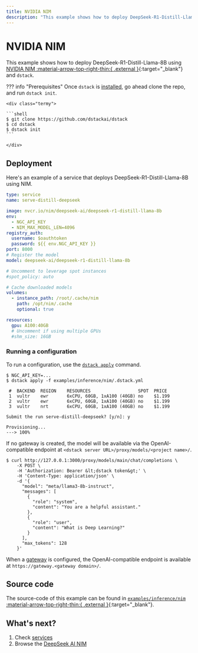 ```yaml
---
title: NVIDIA NIM
description: "This example shows how to deploy DeepSeek-R1-Distill-Llama-8B to any cloud or on-premises environment using NVIDIA NIM and dstack."
---
```


# NVIDIA NIM 

This example shows how to deploy DeepSeek-R1-Distill-Llama-8B using [NVIDIA NIM :material-arrow-top-right-thin:{ .external }](https://docs.nvidia.com/nim/large-language-models/latest/getting-started.html){:target="_blank"} and `dstack`.

??? info "Prerequisites"
    Once `dstack` is [installed](https://dstack.ai/docs/installation), go ahead clone the repo, and run `dstack init`.

    <div class="termy">
 
    ```shell
    $ git clone https://github.com/dstackai/dstack
    $ cd dstack
    $ dstack init
    ```
 
    </div>

## Deployment

Here's an example of a service that deploys DeepSeek-R1-Distill-Llama-8B using NIM.

<div editor-title="examples/inference/nim/.dstack.yml">

```yaml
type: service
name: serve-distill-deepseek

image: nvcr.io/nim/deepseek-ai/deepseek-r1-distill-llama-8b
env:
  - NGC_API_KEY
  - NIM_MAX_MODEL_LEN=4096
registry_auth:
  username: $oauthtoken
  password: ${{ env.NGC_API_KEY }}
port: 8000
# Register the model
model: deepseek-ai/deepseek-r1-distill-llama-8b

# Uncomment to leverage spot instances
#spot_policy: auto

# Cache downloaded models
volumes:
  - instance_path: /root/.cache/nim
    path: /opt/nim/.cache
    optional: true

resources:
  gpu: A100:40GB
  # Uncomment if using multiple GPUs
  #shm_size: 16GB
```
</div>

### Running a configuration

To run a configuration, use the [`dstack apply`](https://dstack.ai/docs/reference/cli/dstack/apply.md) command. 

<div class="termy">

```shell
$ NGC_API_KEY=...
$ dstack apply -f examples/inference/nim/.dstack.yml

 #  BACKEND  REGION    RESOURCES                  SPOT  PRICE       
 1  vultr    ewr       6xCPU, 60GB, 1xA100 (40GB) no    $1.199   
 2  vultr    ewr       6xCPU, 60GB, 1xA100 (40GB) no    $1.199  
 3  vultr    nrt       6xCPU, 60GB, 1xA100 (40GB) no    $1.199 

Submit the run serve-distill-deepseek? [y/n]: y

Provisioning...
---> 100%
```
</div>

If no gateway is created, the model will be available via the OpenAI-compatible endpoint 
at `<dstack server URL>/proxy/models/<project name>/`.

<div class="termy">

```shell
$ curl http://127.0.0.1:3000/proxy/models/main/chat/completions \
    -X POST \
    -H 'Authorization: Bearer &lt;dstack token&gt;' \
    -H 'Content-Type: application/json' \
    -d '{
      "model": "meta/llama3-8b-instruct",
      "messages": [
        {
          "role": "system",
          "content": "You are a helpful assistant."
        },
        {
          "role": "user",
          "content": "What is Deep Learning?"
        }
      ],
      "max_tokens": 128
    }'
```

</div>

When a [gateway](https://dstack.ai/docs/concepts/gateways/) is configured, the OpenAI-compatible endpoint 
is available at `https://gateway.<gateway domain>/`.

## Source code

The source-code of this example can be found in 
[`examples/inference/nim` :material-arrow-top-right-thin:{ .external }](https://github.com/dstackai/dstack/blob/master/examples/inference/nim){:target="_blank"}.

## What's next?

1. Check [services](https://dstack.ai/docs/services)
2. Browse the [DeepSeek AI NIM](https://build.nvidia.com/deepseek-ai)
